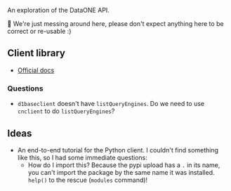 An exploration of the DataONE API.

:construction: We're just messing around here, please don't expect anything here to be
correct or re-usable :)


## Client library

* [Official docs](https://pythonhosted.org/DataONE_ClientLib/index.html)


### Questions

* `d1baseclient` doesn't have `listQueryEngines`. Do we need to use `cnclient` to do
  `listQueryEngines`?


## Ideas

* An end-to-end tutorial for the Python client. I couldn't find something like this, so
  I had some immediate questions:
    * How do I import this? Because the pypi upload has a `.` in its name, you can't
      import the package by the same name it was installed. `help()` to the rescue
      (`modules` command)!
